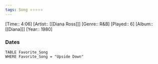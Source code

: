 ```yaml
---
tags: Song ⭐⭐⭐⭐⭐ 
---
```

[Time:: 4:06]
[Artist:: [[Diana Ross]]]
[Genre:: R&B]
[Played:: 6]
[Album:: [[Diana]]]
[Year:: 1980]
### Dates
````dataview
TABLE Favorite_Song
WHERE Favorite_Song = "Upside Down"
````